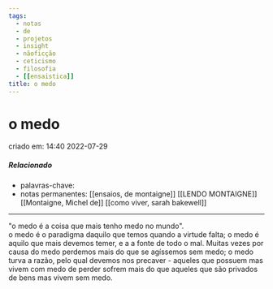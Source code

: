 ```yaml
---
tags:
  - notas
  - de
  - projetos
  - insight
  - nãoficção
  - ceticismo
  - filosofia
  - [[ensaistica]]
title: o medo
---
```


# o medo

criado em: 14:40 2022-07-29

##### Relacionado

- palavras-chave:
- notas permanentes: [[ensaios, de montaigne]] [[LENDO MONTAIGNE]]  
[[Montaigne, Michel de]] [[como viver, sarah bakewell]]

---

"o medo é a coisa que mais tenho medo no mundo".  
o medo é o paradigma daquilo que temos quando a virtude falta; o medo é aquilo que mais devemos temer, e a a fonte de todo o mal. Muitas vezes por causa do medo perdemos mais do que se agíssemos sem medo; o medo turva a razão, pelo qual devemos nos precaver - aqueles que possuem mas vivem com medo de perder sofrem mais do que aqueles que são privados de bens mas vivem sem medo.
